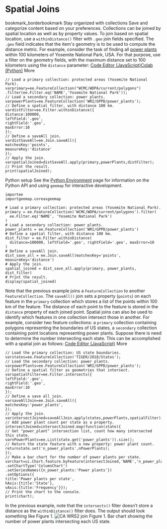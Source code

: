  
#  Spatial Joins 
bookmark_borderbookmark Stay organized with collections  Save and categorize content based on your preferences.
Collections can be joined by spatial location as well as by property values. To join based on spatial location, use a `withinDistance()` filter with `.geo` join fields specified. The `.geo` field indicates that the item's geometry is to be used to compute the distance metric. For example, consider the task of finding all [ power plants](https://developers.google.com/earth-engine/datasets/catalog/WRI_GPPD_power_plants) within 100 kilometers of Yosemite National Park, USA. For that purpose, use a filter on the geometry fields, with the maximum distance set to 100 kilometers using the `distance` parameter:
[Code Editor (JavaScript)](https://developers.google.com/earth-engine/guides/joins_spatial#code-editor-javascript-sample)[Colab (Python)](https://developers.google.com/earth-engine/guides/joins_spatial#colab-python-sample) More
```
// Load a primary collection: protected areas (Yosemite National Park).
varprimary=ee.FeatureCollection("WCMC/WDPA/current/polygons")
.filter(ee.Filter.eq('NAME','Yosemite National Park'));
// Load a secondary collection: power plants.
varpowerPlants=ee.FeatureCollection('WRI/GPPD/power_plants');
// Define a spatial filter, with distance 100 km.
vardistFilter=ee.Filter.withinDistance({
distance:100000,
leftField:'.geo',
rightField:'.geo',
maxError:10
});
// Define a saveAll join.
vardistSaveAll=ee.Join.saveAll({
matchesKey:'points',
measureKey:'distance'
});
// Apply the join.
varspatialJoined=distSaveAll.apply(primary,powerPlants,distFilter);
// Print the result.
print(spatialJoined);
```
Python setup
See the [ Python Environment](https://developers.google.com/earth-engine/guides/python_install) page for information on the Python API and using `geemap` for interactive development.
```
importee
importgeemap.coreasgeemap
```
```
# Load a primary collection: protected areas (Yosemite National Park).
primary = ee.FeatureCollection('WCMC/WDPA/current/polygons').filter(
  ee.Filter.eq('NAME', 'Yosemite National Park')
)
# Load a secondary collection: power plants.
power_plants = ee.FeatureCollection('WRI/GPPD/power_plants')
# Define a spatial filter, with distance 100 km.
dist_filter = ee.Filter.withinDistance(
  distance=100000, leftField='.geo', rightField='.geo', maxError=10
)
# Define a saveAll join.
dist_save_all = ee.Join.saveAll(matchesKey='points', measureKey='distance')
# Apply the join.
spatial_joined = dist_save_all.apply(primary, power_plants, dist_filter)
# Print the result.
display(spatial_joined)
```

Note that the previous example joins a `FeatureCollection` to another `FeatureCollection`. The `saveAll()` join sets a property (`points`) on each feature in the `primary` collection which stores a list of the points within 100 km of the feature. The distance of each point to the feature is stored in the `distance` property of each joined point.
Spatial joins can also be used to identify which features in one collection intersect those in another. For example, consider two feature collections: a `primary` collection containing polygons representing the boundaries of US states, a `secondary` collection containing point locations representing power plants. Suppose there is need to determine the number intersecting each state. This can be accomplished with a spatial join as follows:
[Code Editor (JavaScript)](https://developers.google.com/earth-engine/guides/joins_spatial#code-editor-javascript-sample) More
```
// Load the primary collection: US state boundaries.
varstates=ee.FeatureCollection('TIGER/2018/States');
// Load the secondary collection: power plants.
varpowerPlants=ee.FeatureCollection('WRI/GPPD/power_plants');
// Define a spatial filter as geometries that intersect.
varspatialFilter=ee.Filter.intersects({
leftField:'.geo',
rightField:'.geo',
maxError:10
});
// Define a save all join.
varsaveAllJoin=ee.Join.saveAll({
matchesKey:'power_plants',
});
// Apply the join.
varintersectJoined=saveAllJoin.apply(states,powerPlants,spatialFilter);
// Add power plant count per state as a property.
intersectJoined=intersectJoined.map(function(state){
// Get "power_plant" intersection list, count how many intersected this state.
varnPowerPlants=ee.List(state.get('power_plants')).size();
// Return the state feature with a new property: power plant count.
returnstate.set('n_power_plants',nPowerPlants);
});
// Make a bar chart for the number of power plants per state.
varchart=ui.Chart.feature.byFeature(intersectJoined,'NAME','n_power_plants')
.setChartType('ColumnChart')
.setSeriesNames({n_power_plants:'Power plants'})
.setOptions({
title:'Power plants per state',
hAxis:{title:'State'},
vAxis:{title:'Frequency'}});
// Print the chart to the console.
print(chart);
```

In the previous example, note that the `intersects()` filter doesn’t store a distance as the `withinDistance()` filter does. The output should look something like Figure 1.
![CA WRS2 join](https://developers.google.com/static/earth-engine/images/Join_example_us_power_plants.png) Figure 1. Bar chart showing the number of power plants intersecting each US state. 
